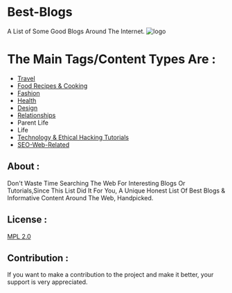 # Best-Blogs

A List of Some Good Blogs Around The Internet.
![logo](https://github.com/Phone-Metal/Best-Blogs/blob/main/blogs_logo.png) 
# The Main Tags/Content Types Are : 
* [Travel](https://github.com/Phone-Metal/Best-Blogs/blob/main/Travel.md) 
* [Food Recipes & Cooking](https://github.com/Phone-Metal/Best-Blogs/blob/main/Food-cook.md) 
* [Fashion](https://github.com/Phone-Metal/Best-Blogs/blob/main/Fashion.md) 
* [Health](https://github.com/Phone-Metal/Best-Blogs/blob/main/Health.md) 
* [Design](https://github.com/Phone-Metal/Best-Blogs/blob/main/Design.md) 
* [Relationships](https://github.com/Phone-Metal/Best-Blogs/blob/main/Relationships.md) 
* Parent Life
* Life 
* [Technology & Ethical Hacking Tutorials](https://github.com/Phone-Metal/Best-Blogs/blob/main/Technology%20%26%20Ethical%20Hacking.md) 
* [SEO-Web-Related](https://github.com/Phone-Metal/Best-Blogs/blob/main/SEO-Web-Related.md) 

## About :

Don't Waste Time Searching The Web For Interesting Blogs Or Tutorials,Since This List Did It For You, A Unique Honest List Of
Best Blogs & Informative Content Around The Web, Handpicked. 
 
## License :

[MPL 2.0](https://www.mozilla.org/en-US/MPL/2.0/FAQ/)

## Contribution :

If you want to make a contribution to the project and make it better, 
your support is very appreciated.
